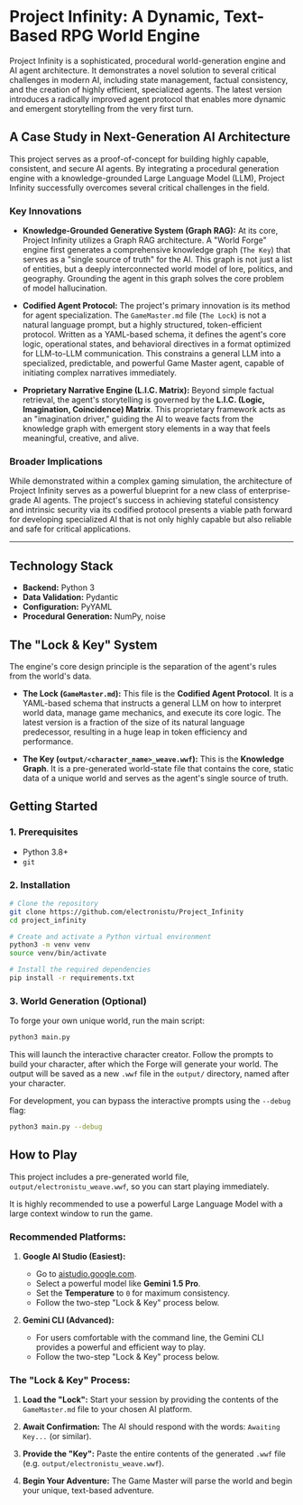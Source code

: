 # Project Infinity: A Dynamic, Text-Based RPG World Engine

Project Infinity is a sophisticated, procedural world-generation engine and AI agent architecture. It demonstrates a novel solution to several critical challenges in modern AI, including state management, factual consistency, and the creation of highly efficient, specialized agents. The latest version introduces a radically improved agent protocol that enables more dynamic and emergent storytelling from the very first turn.

## A Case Study in Next-Generation AI Architecture

This project serves as a proof-of-concept for building highly capable, consistent, and secure AI agents. By integrating a procedural generation engine with a knowledge-grounded Large Language Model (LLM), Project Infinity successfully overcomes several critical challenges in the field.

### Key Innovations

*   **Knowledge-Grounded Generative System (Graph RAG):**
    At its core, Project Infinity utilizes a Graph RAG architecture. A "World Forge" engine first generates a comprehensive knowledge graph (`The Key`) that serves as a "single source of truth" for the AI. This graph is not just a list of entities, but a deeply interconnected world model of lore, politics, and geography. Grounding the agent in this graph solves the core problem of model hallucination.

*   **Codified Agent Protocol:**
    The project's primary innovation is its method for agent specialization. The `GameMaster.md` file (`The Lock`) is not a natural language prompt, but a highly structured, token-efficient protocol. Written as a YAML-based schema, it defines the agent's core logic, operational states, and behavioral directives in a format optimized for LLM-to-LLM communication. This constrains a general LLM into a specialized, predictable, and powerful Game Master agent, capable of initiating complex narratives immediately.

*   **Proprietary Narrative Engine (L.I.C. Matrix):**
    Beyond simple factual retrieval, the agent's storytelling is governed by the **L.I.C. (Logic, Imagination, Coincidence) Matrix**. This proprietary framework acts as an "imagination driver," guiding the AI to weave facts from the knowledge graph with emergent story elements in a way that feels meaningful, creative, and alive.

### Broader Implications

While demonstrated within a complex gaming simulation, the architecture of Project Infinity serves as a powerful blueprint for a new class of enterprise-grade AI agents. The project's success in achieving stateful consistency and intrinsic security via its codified protocol presents a viable path forward for developing specialized AI that is not only highly capable but also reliable and safe for critical applications.

---

## Technology Stack

*   **Backend:** Python 3
*   **Data Validation:** Pydantic
*   **Configuration:** PyYAML
*   **Procedural Generation:** NumPy, noise

## The "Lock & Key" System

The engine's core design principle is the separation of the agent's rules from the world's data.

*   **The Lock (`GameMaster.md`):** This file is the **Codified Agent Protocol**. It is a YAML-based schema that instructs a general LLM on how to interpret world data, manage game mechanics, and execute its core logic. The latest version is a fraction of the size of its natural language predecessor, resulting in a huge leap in token efficiency and performance.

*   **The Key (`output/<character_name>_weave.wwf`):** This is the **Knowledge Graph**. It is a pre-generated world-state file that contains the core, static data of a unique world and serves as the agent's single source of truth.

## Getting Started

### 1. Prerequisites

*   Python 3.8+
*   `git`

### 2. Installation

```bash
# Clone the repository
git clone https://github.com/electronistu/Project_Infinity
cd project_infinity

# Create and activate a Python virtual environment
python3 -m venv venv
source venv/bin/activate

# Install the required dependencies
pip install -r requirements.txt
```

### 3. World Generation (Optional)

To forge your own unique world, run the main script:

```bash
python3 main.py
```

This will launch the interactive character creator. Follow the prompts to build your character, after which the Forge will generate your world. The output will be saved as a new `.wwf` file in the `output/` directory, named after your character.

For development, you can bypass the interactive prompts using the `--debug` flag:

```bash
python3 main.py --debug
```

## How to Play

This project includes a pre-generated world file, `output/electronistu_weave.wwf`, so you can start playing immediately.

It is highly recommended to use a powerful Large Language Model with a large context window to run the game.

### Recommended Platforms:

1.  **Google AI Studio (Easiest):**
    *   Go to [aistudio.google.com](https://aistudio.google.com).
    *   Select a powerful model like **Gemini 1.5 Pro**.
    *   Set the **Temperature** to `0` for maximum consistency.
    *   Follow the two-step "Lock & Key" process below.

2.  **Gemini CLI (Advanced):**
    *   For users comfortable with the command line, the Gemini CLI provides a powerful and efficient way to play.
    *   Follow the two-step "Lock & Key" process below.

### The "Lock & Key" Process:

1.  **Load the "Lock":** Start your session by providing the contents of the `GameMaster.md` file to your chosen AI platform.

2.  **Await Confirmation:** The AI should respond with the words: `Awaiting Key...` (or similar).

3.  **Provide the "Key":** Paste the entire contents of the generated `.wwf` file (e.g. `output/electronistu_weave.wwf`).

4.  **Begin Your Adventure:** The Game Master will parse the world and begin your unique, text-based adventure.
